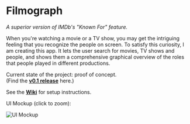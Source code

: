 # Filmograph #
*A superior version of IMDb's "Known For" feature.*

When you're watching a movie or a TV show, you may get the intriguing feeling 
that you recognize the people on screen. To satisfy this curiosity, I am 
creating this app. It lets the user search for movies, TV shows and people, 
and shows them a comprehensive graphical overview of the roles that people 
played in different productions.

Current state of the project: proof of concept.  
(Find the **[v0.1 release](https://github.com/tfiers/screenkin/releases/tag/v0.1)** here.)

See the **[Wiki](https://github.com/tfiers/screenkin/wiki)** for setup instructions.

UI Mockup (click to zoom):

![UI Mockup](http://tomasf.be/mockup.png)

